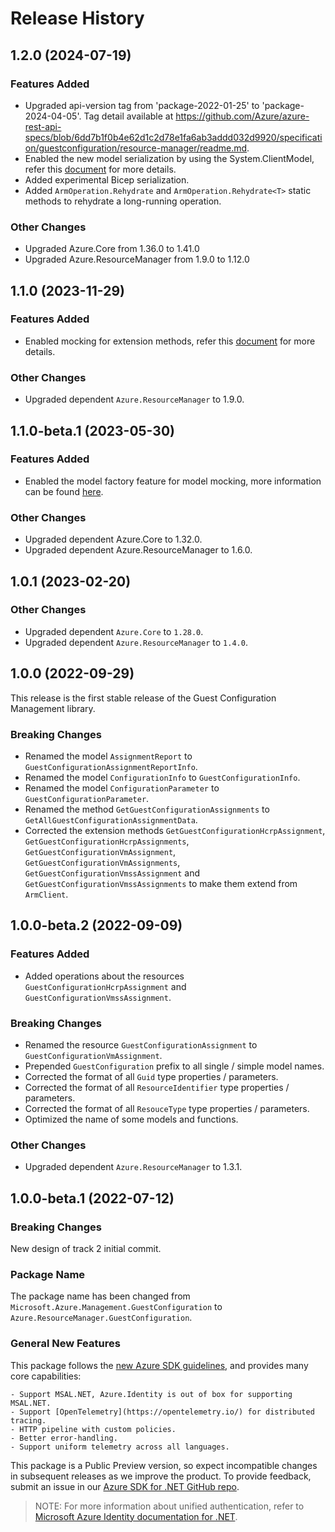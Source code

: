 # Release History

## 1.2.0 (2024-07-19)

### Features Added

- Upgraded api-version tag from 'package-2022-01-25' to 'package-2024-04-05'. Tag detail available at https://github.com/Azure/azure-rest-api-specs/blob/6dd7b1f0b4e62d1c2d78e1fa6ab3addd032d9920/specification/guestconfiguration/resource-manager/readme.md.
- Enabled the new model serialization by using the System.ClientModel, refer this [document](https://aka.ms/azsdk/net/mrw) for more details.
- Added experimental Bicep serialization.
- Added `ArmOperation.Rehydrate` and `ArmOperation.Rehydrate<T>` static methods to rehydrate a long-running operation.

### Other Changes

- Upgraded Azure.Core from 1.36.0 to 1.41.0
- Upgraded Azure.ResourceManager from 1.9.0 to 1.12.0

## 1.1.0 (2023-11-29)

### Features Added

- Enabled mocking for extension methods, refer this [document](https://aka.ms/azsdk/net/mocking) for more details.

### Other Changes

- Upgraded dependent `Azure.ResourceManager` to 1.9.0.

## 1.1.0-beta.1 (2023-05-30)

### Features Added

- Enabled the model factory feature for model mocking, more information can be found [here](https://azure.github.io/azure-sdk/dotnet_introduction.html#dotnet-mocking-factory-builder).

### Other Changes

- Upgraded dependent Azure.Core to 1.32.0.
- Upgraded dependent Azure.ResourceManager to 1.6.0.

## 1.0.1 (2023-02-20)

### Other Changes

- Upgraded dependent `Azure.Core` to `1.28.0`.
- Upgraded dependent `Azure.ResourceManager` to `1.4.0`.

## 1.0.0 (2022-09-29)

This release is the first stable release of the Guest Configuration Management library.

### Breaking Changes

- Renamed the model `AssignmentReport` to `GuestConfigurationAssignmentReportInfo`.
- Renamed the model `ConfigurationInfo` to `GuestConfigurationInfo`.
- Renamed the model `ConfigurationParameter` to `GuestConfigurationParameter`.
- Renamed the method `GetGuestConfigurationAssignments` to `GetAllGuestConfigurationAssignmentData`.
- Corrected the extension methods `GetGuestConfigurationHcrpAssignment`, `GetGuestConfigurationHcrpAssignments`, `GetGuestConfigurationVmAssignment`, `GetGuestConfigurationVmAssignments`, `GetGuestConfigurationVmssAssignment` and `GetGuestConfigurationVmssAssignments` to make them extend from `ArmClient`.

## 1.0.0-beta.2 (2022-09-09)

### Features Added

- Added operations about the resources `GuestConfigurationHcrpAssignment` and `GuestConfigurationVmssAssignment`.

### Breaking Changes

- Renamed the resource `GuestConfigurationAssignment` to `GuestConfigurationVmAssignment`.
- Prepended `GuestConfiguration` prefix to all single / simple model names.
- Corrected the format of all `Guid` type properties / parameters.
- Corrected the format of all `ResourceIdentifier` type properties / parameters.
- Corrected the format of all `ResouceType` type properties / parameters.
- Optimized the name of some models and functions.

### Other Changes

- Upgraded dependent `Azure.ResourceManager` to 1.3.1.

## 1.0.0-beta.1 (2022-07-12)

### Breaking Changes

New design of track 2 initial commit.

### Package Name

The package name has been changed from `Microsoft.Azure.Management.GuestConfiguration` to `Azure.ResourceManager.GuestConfiguration`.

### General New Features

This package follows the [new Azure SDK guidelines](https://azure.github.io/azure-sdk/general_introduction.html), and provides many core capabilities:

    - Support MSAL.NET, Azure.Identity is out of box for supporting MSAL.NET.
    - Support [OpenTelemetry](https://opentelemetry.io/) for distributed tracing.
    - HTTP pipeline with custom policies.
    - Better error-handling.
    - Support uniform telemetry across all languages.

This package is a Public Preview version, so expect incompatible changes in subsequent releases as we improve the product. To provide feedback, submit an issue in our [Azure SDK for .NET GitHub repo](https://github.com/Azure/azure-sdk-for-net/issues).

> NOTE: For more information about unified authentication, refer to [Microsoft Azure Identity documentation for .NET](https://docs.microsoft.com//dotnet/api/overview/azure/identity-readme?view=azure-dotnet).

